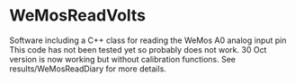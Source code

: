# WeMosReadVolts
Software including a C++ class for reading the WeMos A0 analog input pin
This code has not been tested yet so probably does not work. 
30 Oct version is now working but without calibration functions.
See results/WeMosReadDiary for more details.
